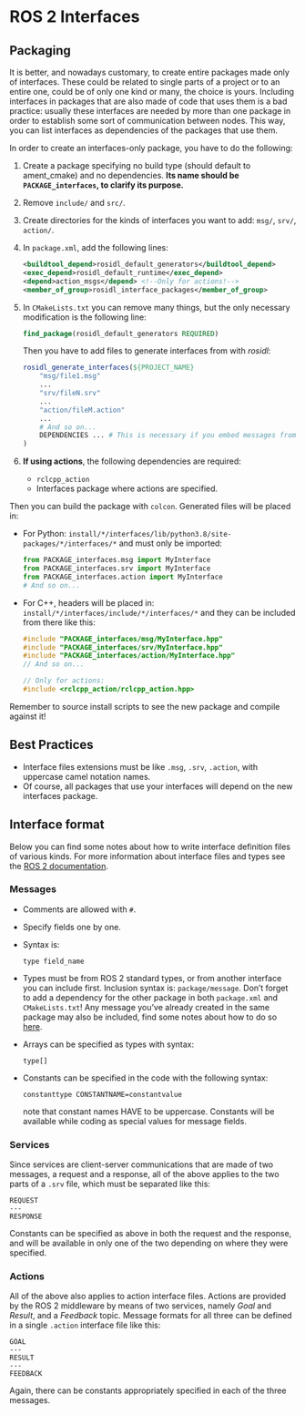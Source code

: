 # ROS 2 Interfaces

## Packaging

It is better, and nowadays customary, to create entire packages made only of interfaces. These could be related to single parts of a project or to an entire one, could be of only one kind or many, the choice is yours. Including interfaces in packages that are also made of code that uses them is a bad practice: usually these interfaces are needed by more than one package in order to establish some sort of communication between nodes. This way, you can list interfaces as dependencies of the packages that use them.

In order to create an interfaces-only package, you have to do the following:

1. Create a package specifying no build type (should default to ament_cmake) and no dependencies. **Its name should be `PACKAGE_interfaces`, to clarify its purpose.**
2. Remove `include/` and `src/`.
3. Create directories for the kinds of interfaces you want to add: `msg/`, `srv/`, `action/`.
4. In `package.xml`, add the following lines:

    ```xml
    <buildtool_depend>rosidl_default_generators</buildtool_depend>
    <exec_depend>rosidl_default_runtime</exec_depend>
    <depend>action_msgs</depend> <!--Only for actions!-->
    <member_of_group>rosidl_interface_packages</member_of_group>
    ```

5. In `CMakeLists.txt` you can remove many things, but the only necessary modification is the following line:

    ```cmake
    find_package(rosidl_default_generators REQUIRED)
    ```

    Then you have to add files to generate interfaces from with _rosidl_:

    ```cmake
    rosidl_generate_interfaces(${PROJECT_NAME}
        "msg/file1.msg"
        ...
        "srv/fileN.srv"
        ...
        "action/fileM.action"
        ...
        # And so on...
        DEPENDENCIES ... # This is necessary if you embed messages from other packages into yours
    )
    ```

6. **If using actions**, the following dependencies are required:
    - `rclcpp_action`
    - Interfaces package where actions are specified.

Then you can build the package with `colcon`. Generated files will be placed in:

- For Python: `install/*/interfaces/lib/python3.8/site-packages/*/interfaces/*` and must only be imported:

    ```python
    from PACKAGE_interfaces.msg import MyInterface
    from PACKAGE_interfaces.srv import MyInterface
    from PACKAGE_interfaces.action import MyInterface
    # And so on...
    ```

- For C++, headers will be placed in: `install/*/interfaces/include/*/interfaces/*` and they can be included from there like this:

    ```c++
    #include "PACKAGE_interfaces/msg/MyInterface.hpp"
    #include "PACKAGE_interfaces/srv/MyInterface.hpp"
    #include "PACKAGE_interfaces/action/MyInterface.hpp"
    // And so on...

    // Only for actions:
    #include <rclcpp_action/rclcpp_action.hpp>
    ```

Remember to source install scripts to see the new package and compile against it!

## Best Practices

- Interface files extensions must be like `.msg`, `.srv`, `.action`, with uppercase camel notation names.
- Of course, all packages that use your interfaces will depend on the new interfaces package.

## Interface format

Below you can find some notes about how to write interface definition files of various kinds. For more information about interface files and types see the [ROS 2 documentation](https://docs.ros.org/en/galactic/Concepts/About-ROS-Interfaces.html#about-ros-2-interfaces).

### Messages

- Comments are allowed with `#`.
- Specify fields one by one.
- Syntax is:

  ```msg
  type field_name
  ```

- Types must be from ROS 2 standard types, or from another interface you can include first.
  Inclusion syntax is: `package/message`.
  Don’t forget to add a dependency for the other package in both `package.xml` and `CMakeLists.txt`!
  Any message you’ve already created in the same package may also be included, find some notes about how to do so [here](https://docs.ros.org/en/galactic/Tutorials/Single-Package-Define-And-Use-Interface.html#extra-use-an-existing-interface-definition).
- Arrays can be specified as types with syntax:

  ```msg
  type[]
  ```

- Constants can be specified in the code with the following syntax:

  ```msg
  constanttype CONSTANTNAME=constantvalue
  ```

  note that constant names HAVE to be uppercase. Constants will be available while coding as special values for message fields.

### Services

Since services are client-server communications that are made of two messages, a request and a response, all of the above applies to the two parts of a `.srv` file, which must be separated like this:

```srv
REQUEST
---
RESPONSE
```

Constants can be specified as above in both the request and the response, and will be available in only one of the two depending on where they were specified.

### Actions

All of the above also applies to action interface files. Actions are provided by the ROS 2 middleware by means of two services, namely _Goal_ and _Result_, and a _Feedback_ topic. Message formats for all three can be defined in a single `.action` interface file like this:

```action
GOAL
---
RESULT
---
FEEDBACK
```

Again, there can be constants appropriately specified in each of the three messages.
